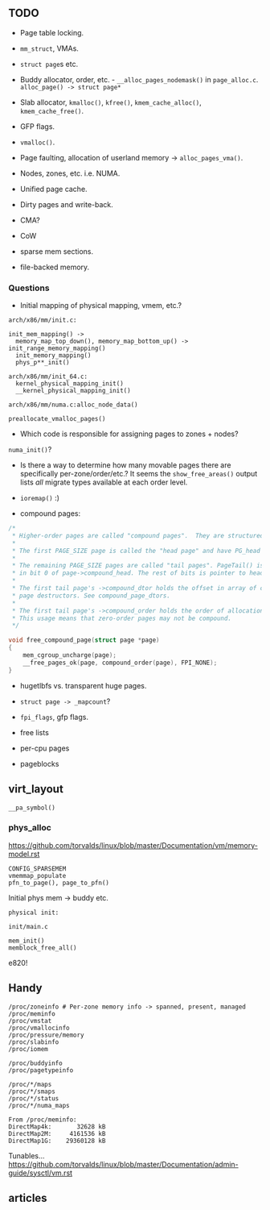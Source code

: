 ## TODO

* Page table locking.

* `mm_struct`, VMAs.

* `struct page`s etc.

* Buddy allocator, order, etc. - `__alloc_pages_nodemask()` in
  `page_alloc.c`. `alloc_page() -> struct page*`

* Slab allocator, `kmalloc()`, `kfree()`, `kmem_cache_alloc()`, `kmem_cache_free()`.

* GFP flags.

* `vmalloc()`.

* Page faulting, allocation of userland memory -> `alloc_pages_vma()`.

* Nodes, zones, etc. i.e. NUMA.

* Unified page cache.

* Dirty pages and write-back.

* CMA?

* CoW

* sparse mem sections.

* file-backed memory.

### Questions

* Initial mapping of physical mapping, vmem, etc.?

```
arch/x86/mm/init.c:

init_mem_mapping() ->
  memory_map_top_down(), memory_map_bottom_up() -> init_range_memory_mapping()
  init_memory_mapping()
  phys_p**_init()

arch/x86/mm/init_64.c:
  kernel_physical_mapping_init()
  __kernel_physical_mapping_init()

arch/x86/mm/numa.c:alloc_node_data()

preallocate_vmalloc_pages()
```

* Which code is responsible for assigning pages to zones + nodes?

`numa_init()`?

* Is there a way to determine how many movable pages there are specifically
  per-zone/order/etc.? It seems the `show_free_areas()` output lists _all_
  migrate types available at each order level.

* `ioremap()` :)

* compound pages:

```c
/*
 * Higher-order pages are called "compound pages".  They are structured thusly:
 *
 * The first PAGE_SIZE page is called the "head page" and have PG_head set.
 *
 * The remaining PAGE_SIZE pages are called "tail pages". PageTail() is encoded
 * in bit 0 of page->compound_head. The rest of bits is pointer to head page.
 *
 * The first tail page's ->compound_dtor holds the offset in array of compound
 * page destructors. See compound_page_dtors.
 *
 * The first tail page's ->compound_order holds the order of allocation.
 * This usage means that zero-order pages may not be compound.
 */

void free_compound_page(struct page *page)
{
    mem_cgroup_uncharge(page);
    __free_pages_ok(page, compound_order(page), FPI_NONE);
}
```

* hugetlbfs vs. transparent huge pages.

* `struct page -> _mapcount`?

* `fpi_flags`, gfp flags.

* free lists

* per-cpu pages

* pageblocks

## virt_layout

```
__pa_symbol()
```

### phys_alloc

https://github.com/torvalds/linux/blob/master/Documentation/vm/memory-model.rst

```
CONFIG_SPARSEMEM
vmemmap_populate
pfn_to_page(), page_to_pfn()
```

Initial phys mem -> buddy etc.

```
physical init:

init/main.c

mem_init()
memblock_free_all()
```

e820!

## Handy

```
/proc/zoneinfo # Per-zone memory info -> spanned, present, managed
/proc/meminfo
/proc/vmstat
/proc/vmallocinfo
/proc/pressure/memory
/proc/slabinfo
/proc/iomem

/proc/buddyinfo
/proc/pagetypeinfo

/proc/*/maps
/proc/*/smaps
/proc/*/status
/proc/*/numa_maps

From /proc/meminfo:
DirectMap4k:       32628 kB
DirectMap2M:     4161536 kB
DirectMap1G:    29360128 kB
```

Tunables... https://github.com/torvalds/linux/blob/master/Documentation/admin-guide/sysctl/vm.rst

## articles

[lwn-zone-device]:https://lwn.net/Articles/717555/
